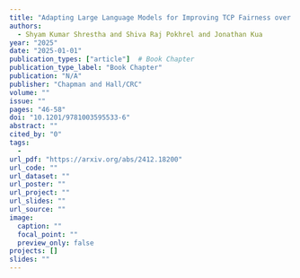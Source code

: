 ```yaml
---
title: "Adapting Large Language Models for Improving TCP Fairness over WiFi"
authors:
  - Shyam Kumar Shrestha and Shiva Raj Pokhrel and Jonathan Kua
year: "2025"
date: "2025-01-01"
publication_types: ["article"]  # Book Chapter
publication_type_label: "Book Chapter"
publication: "N/A"
publisher: "Chapman and Hall/CRC"
volume: ""
issue: ""
pages: "46-58"
doi: "10.1201/9781003595533-6"
abstract: ""
cited_by: "0"
tags:
  - 
url_pdf: "https://arxiv.org/abs/2412.18200"
url_code: ""
url_dataset: ""
url_poster: ""
url_project: ""
url_slides: ""
url_source: ""
image:
  caption: ""
  focal_point: ""
  preview_only: false
projects: []
slides: ""
---
```

